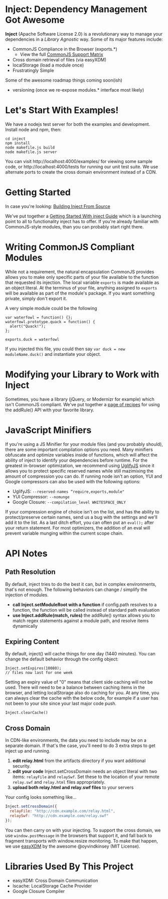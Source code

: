 Inject: Dependency Management Got Awesome
===
**Inject** (Apache Software License 2.0) is a revolutionary way to manage your dependencies in a *Library Agnostic* way. Some of its major features include:

* CommonJS Compliance in the Browser (exports.*)
  * View the full [CommonJS Support Matrix](https://github.com/linkedin/inject/wiki/CommonJS-Support)
* Cross domain retrieval of files (via easyXDM)
* localStorage (load a module once)
* Frustratingly Simple

Some of the awesome roadmap things coming soon(ish)

* versioning (once we re-expose modules.* interface most likely)

Let's Start With Examples!
===
We have a nodejs test server for both the examples and development. Install node and npm, then:

```
cd inject
npm install
node makefile.js build
node makefile.js server
```

You can visit http://localhost:4000/examples/ for viewing some sample code, or http://localhost:4000/tests for running our unit test suite. We use alternate ports to create the cross domain environment instead of a CDN.

Getting Started
===
In case you're looking: [Building Inject From Source](https://github.com/linkedin/inject/wiki/0.4.x-Building-Inject-From-Source)

We've put together a [Getting Started With inject Guide](https://github.com/linkedin/inject/wiki/0.4.x-Getting-Started) which is a launching point to all to functionality inject has to offer. If you're already familiar with CommonJS-style modules, than you can probably start right there.

Writing CommonJS Compliant Modules
===
While not a requirement, the natural encapsulation CommonJS provides allows you to make only specific parts of your file available to the function that requested its injection. The local variable `exports` is made available as an object literal. At the terminus of your file, anything assigned to `exports` will be available as part of the module's package. If you want something private, simply don't export it.

A very simple module could be the following

```
var waterfowl = function() {};
waterfowl.prototype.quack = function() {
  alert("Quack!");
};

exports.duck = waterfowl
```

If you injected this file, you could then say `var duck = new moduleName.duck()` and instantiate your object.

Modifying your Library to Work with Inject
===
Sometimes, you have a library (jQuery, or Modernizr for example) which isn't CommonJS compliant. We've put together a [page of recipes](https://github.com/linkedin/inject/wiki/0.4.x-addRule-and-Your-Favorite-Library) for using the addRule() API with your favorite library.

JavaScript Minifiers
===
If you're using a JS Minifier for your module files (and you probably should), there are some important compilation options you need. Many minifiers obfuscate and optimize variables inside of functions, which will affect the ability of inject to identify your dependencies before runtime. For the greatest in-browser optimization, we recommend using [UglifyJS](https://github.com/mishoo/UglifyJS) since it allows you to protect specific reserved names while still mazimixing the amount of compression you can do. If running node isn't an option, YUI and Google compressors can also be used with the following options:

* UglifyJS: `--reserved-names “require,exports,module"`
* YUI Compressor: `--nomunge`
* Google Closure: `--compilation_level WHITESPACE_ONLY`

If your compression engine of choice isn't on the list, and has the ability to protect/preserve certain names, send us a bug with the settings and we'll add it to the list. As a last ditch effort, you can often put an `eval();` after your return statement. For most optimizers, the addition of an eval will prevent variable munging within the current scope chain.

API Notes
===
Path Resolution
---
By default, inject tries to do the best it can, but in complex environments, that's not enough. The following behaviors can change / simplify the injection of modules.

* **call Inject.setModuleRoot with a function** if config.path resolves to a function, the function will be called instead of standard path evaluation
* **use Inject.addRule(match, rules)** the addRule() syntax allows you to match regex statements against a module path, and resolve items dynamically

Expiring Content
---
By default, inject() will cache things for one day (1440 minutes). You can change the default behavior through the config object:

```
Inject.setExpires(10080);
// files now last for one week
```

Setting an expiry value of "0" means that client side caching will not be used. There will need to be a balance between caching items in the browser, and letting localStorage also do caching for you. At any time, you can always clear the cache with the below code, for example if a user has not been to your site since your last major code push.

```
Inject.clearCache()
```

Cross Domain
---
In CDN-like environments, the data you need to include may be on a separate domain. If that's the case, you'll need to do 3 extra steps to get inject up and running.

1. **edit relay.html** from the artifacts directory if you want additional security.
2. **edit your code** Inject.setCrossDomain needs an object literal with two items: `relayFile` and `relaySwf`. Set these to the location of your remote `relay.swf` and `relay.html` files appropriately.
3. **upload both relay.html and relay.swf files** to your servers

Your config looks something like...

```js
Inject.setCrossDomain({
  relayFile: "http://cdn.example.com/relay.html",
  relaySwf: "http://cdn.example.com/relay.swf"
});
```

You can then carry on with your injecting. To support the cross domain, we use `window.postMessage` in the browsers that support it, and fall back to fragment transports with window.resize monitoring. To make that happen, we use [easyXDM](https://github.com/oyvindkinsey/easyXDM) by the awesome @oyvindkinsey (MIT License).

Libraries Used By This Project
===
* easyXDM: Cross Domain Communication
* lscache: LocalStorage Cache Provider 
* Google Closure Compiler
